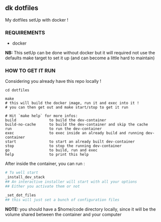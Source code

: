 ## dk dotfiles

My dotfiles setUp with docker !

### REQUIREMENTS

- docker

**NB:** This setUp can be done without docker but it will required not use the defaults make target to set it up (and can become a little hard to maintain)

### HOW TO GET IT RUN

Considering you already have this repo locally !

```
cd dotfiles

make
# this will build the docker image, run it and exec into it !
# you can then get out and make start/stop to get it run

# Hit `make help` for more infos:
build               to build the dev-container
build-no-cache      to build the dev-container and skip the cache
run                 to run the dev-container
exec                to exec inside an already build and running dev-container
start               to start an already built dev-container
stop                to stop the running dev-container
go                  to build, run and exec
help                to print this help
```

After inside the container, you can run : 

```bash
# To well start
_install_dev_stack
## An interactive installer will start with all your options
## Either you activate them or not

_set_dot_files
## this will just set a bunch of configuration files
```

**NOTE:** you should have a $home/code directory locally, since it will be the volume shared between the container and your computer
